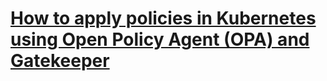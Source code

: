 # [How to apply policies in Kubernetes using Open Policy Agent (OPA) and Gatekeeper](https://youtu.be/14lGc7xMAe4)
